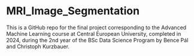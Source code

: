 # MRI_Image_Segmentation
This is a GitHub repo for the final project corresponding to the Advanced Machine Learning course at Central European University, completed in 2024, during the 2nd year of the BSc Data Science Program by Bence Pál and Christoph Kurzbauer. 
